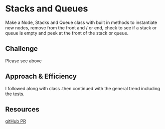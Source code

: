 # Stacks and Queues
Make a Node, Stacks and Queue class with built in methods to instantiate new nodes, remove from the front and / or end, check to see if a stack or queue is empty and peek at the front of the stack or queue. 

## Challenge
Please see above

## Approach & Efficiency
I followed along with class .then continued with the general trend including the tests. 


## Resources 
[gitHub PR](https://github.com/RandeeOrion/data-structures-and-algorithms-2/pull/5)